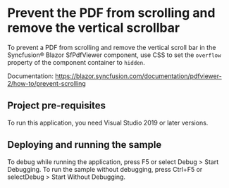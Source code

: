 # Prevent the PDF from scrolling and remove the vertical scrollbar
To prevent a PDF from scrolling and remove the vertical scroll bar in the Syncfusion&reg; Blazor SfPdfViewer component, use CSS to set the `overflow` property of the component container to `hidden`. 

Documentation: https://blazor.syncfusion.com/documentation/pdfviewer-2/how-to/prevent-scrolling

## Project pre-requisites
To run this application, you need Visual Studio 2019 or later versions.

## Deploying and running the sample
To debug while running the application, press F5 or select Debug > Start Debugging. To run the sample without debugging, press Ctrl+F5 or selectDebug > Start Without Debugging.